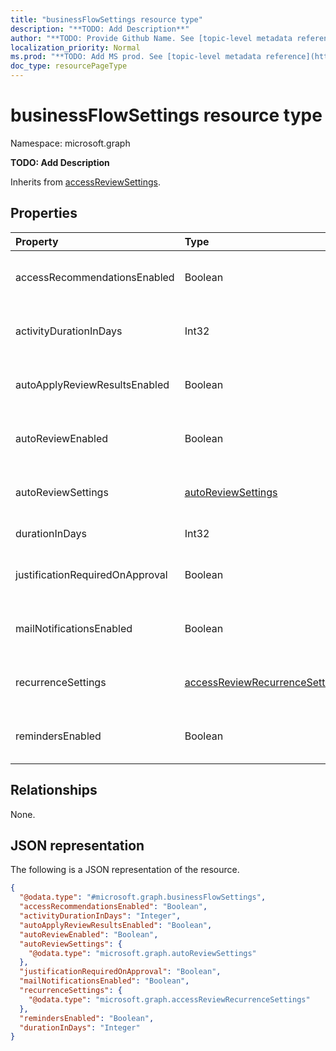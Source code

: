 ```yaml
---
title: "businessFlowSettings resource type"
description: "**TODO: Add Description**"
author: "**TODO: Provide Github Name. See [topic-level metadata reference](https://msgo.azurewebsites.net/add/document/guidelines/metadata.html#topic-level-metadata)**"
localization_priority: Normal
ms.prod: "**TODO: Add MS prod. See [topic-level metadata reference](https://msgo.azurewebsites.net/add/document/guidelines/metadata.html#topic-level-metadata)**"
doc_type: resourcePageType
---
```


# businessFlowSettings resource type

Namespace: microsoft.graph



**TODO: Add Description**


Inherits from [accessReviewSettings](../resources/accessreviewsettings.md).

## Properties
|Property|Type|Description|
|:---|:---|:---|
|accessRecommendationsEnabled|Boolean|**TODO: Add Description** Inherited from [accessReviewSettings](../resources/accessreviewsettings.md)|
|activityDurationInDays|Int32|**TODO: Add Description** Inherited from [accessReviewSettings](../resources/accessreviewsettings.md)|
|autoApplyReviewResultsEnabled|Boolean|**TODO: Add Description** Inherited from [accessReviewSettings](../resources/accessreviewsettings.md)|
|autoReviewEnabled|Boolean|**TODO: Add Description** Inherited from [accessReviewSettings](../resources/accessreviewsettings.md)|
|autoReviewSettings|[autoReviewSettings](../resources/autoreviewsettings.md)|**TODO: Add Description** Inherited from [accessReviewSettings](../resources/accessreviewsettings.md)|
|durationInDays|Int32|**TODO: Add Description**|
|justificationRequiredOnApproval|Boolean|**TODO: Add Description** Inherited from [accessReviewSettings](../resources/accessreviewsettings.md)|
|mailNotificationsEnabled|Boolean|**TODO: Add Description** Inherited from [accessReviewSettings](../resources/accessreviewsettings.md)|
|recurrenceSettings|[accessReviewRecurrenceSettings](../resources/accessreviewrecurrencesettings.md)|**TODO: Add Description** Inherited from [accessReviewSettings](../resources/accessreviewsettings.md)|
|remindersEnabled|Boolean|**TODO: Add Description** Inherited from [accessReviewSettings](../resources/accessreviewsettings.md)|

## Relationships
None.

## JSON representation
The following is a JSON representation of the resource.
<!-- {
  "blockType": "resource",
  "@odata.type": "microsoft.graph.businessFlowSettings"
}
-->
``` json
{
  "@odata.type": "#microsoft.graph.businessFlowSettings",
  "accessRecommendationsEnabled": "Boolean",
  "activityDurationInDays": "Integer",
  "autoApplyReviewResultsEnabled": "Boolean",
  "autoReviewEnabled": "Boolean",
  "autoReviewSettings": {
    "@odata.type": "microsoft.graph.autoReviewSettings"
  },
  "justificationRequiredOnApproval": "Boolean",
  "mailNotificationsEnabled": "Boolean",
  "recurrenceSettings": {
    "@odata.type": "microsoft.graph.accessReviewRecurrenceSettings"
  },
  "remindersEnabled": "Boolean",
  "durationInDays": "Integer"
}
```


